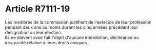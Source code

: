 # Article R7111-19

  
Les membres de la commission justifient de l'exercice de leur profession pendant deux ans au moins durant les cinq années précédant leur désignation ou leur élection.   
Ils ne doivent avoir fait l'objet d'aucune interdiction, déchéance ou incapacité relative à leurs droits civiques.